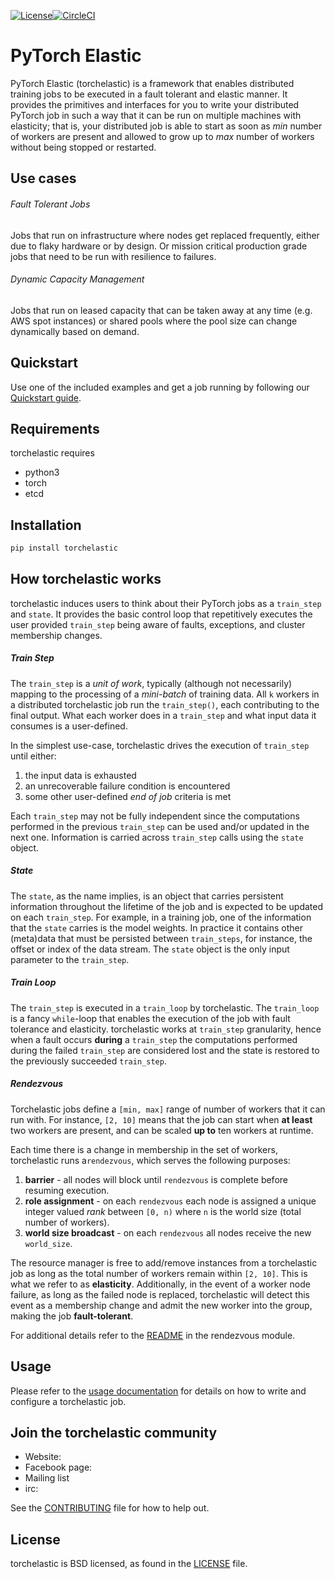 [![License](https://img.shields.io/badge/License-BSD%203--Clause-blue.svg)](LICENSE)[![CircleCI](https://circleci.com/gh/pytorch/elastic.svg?style=svg&circle-token=0d85d09f8ae1836d73779484b9ab86d83563c402)](https://circleci.com/gh/pytorch/elastic)

# PyTorch Elastic
PyTorch Elastic (torchelastic) is a framework that enables distributed training jobs to be executed
in a fault tolerant and elastic manner. It provides the primitives and interfaces
for you to write your distributed PyTorch job in such a way that it can be run on 
multiple machines with elasticity; that is, 
your distributed job is able to start as soon as *min* number of workers are 
present and allowed to grow up to *max* number of workers without being stopped
or restarted. 

## Use cases
###### Fault Tolerant Jobs
Jobs that run on infrastructure where nodes get replaced frequently, either due
to flaky hardware or by design. Or mission critical production grade jobs that
need to be run with resilience to failures.

###### Dynamic Capacity Management
Jobs that run on leased capacity that can be taken away at any time (e.g. AWS
spot instances) or shared pools where the pool size can change dynamically
based on demand.

## Quickstart
Use one of the included examples and get a job running by following our [Quickstart 
guide](aws/README.md).

## Requirements
torchelastic requires
* python3
* torch
* etcd

## Installation
```bash
pip install torchelastic
```

## How torchelastic works

torchelastic induces users to think about their PyTorch jobs as a `train_step` and `state`.
It provides the basic control loop that repetitively executes the user provided
`train_step` being aware of faults, exceptions, and cluster membership changes.

##### Train Step

The `train_step` is a *unit of work*, typically (although not necessarily) 
mapping to the processing of a *mini-batch* of training data. All `k` workers
in a distributed torchelastic job run the `train_step()`, each contributing
to the final output. What each worker does in a `train_step` and what input
data it consumes is a user-defined.

In the simplest use-case, torchelastic drives the execution of `train_step` until 
either:

1. the input data is exhausted
2. an unrecoverable failure condition is encountered
3. some other user-defined *end of job* criteria is met

Each `train_step` may not be fully independent since the computations performed
in the previous `train_step` can be used and/or updated in the next one.
    Information is carried across `train_step` calls using the `state` object.

##### State
The `state`, as the name implies, is an object that carries
persistent information throughout the lifetime of the job and is expected to be
updated on each `train_step`. For example, in a training job, one of the
information that the `state` carries is the model weights.
In practice it contains other (meta)data that must be persisted between 
`train_steps`, for instance, the offset or index of the data stream. The `state`
object is the only input parameter to the `train_step`.

##### Train Loop
The `train_step` is executed in a `train_loop` by torchelastic. The `train_loop`
is a fancy `while`-loop that enables the execution of the job with 
fault tolerance and elasticity. torchelastic works at `train_step` granularity,
hence when a fault occurs **during** a `train_step` the computations performed during
the failed `train_step` are considered lost and the state is restored to the previously
succeeded `train_step`.

##### Rendezvous
Torchelastic jobs define a `[min, max]` range of number of workers that it can 
run with. For instance, `[2, 10]` means that the job can start when 
**at least** two workers are present, and can be scaled **up to** ten workers
at runtime. 

Each time there is a change in membership in the set of workers, 
torchelastic runs a`rendezvous`, which serves the following purposes:

1. **barrier** - all nodes will block until `rendezvous` is complete before resuming execution.
2. **role assignment** - on each `rendezvous` each node is assigned a unique integer valued *rank* between `[0, n)` where `n` is the world size  (total number of workers).
3. **world size broadcast** - on each `rendezvous` all nodes receive the new `world_size`. 

The resource manager is free to add/remove instances from a torchelastic job as 
long as the total number of workers remain within `[2, 10]`. This is what we
refer to as **elasticity**. Additionally, in the event of a worker node failure,
as long as the failed node is replaced, torchelastic will detect this event as
a membership change and admit the new worker into the group, making the job
**fault-tolerant**.
 

For additional details refer to the [README](torchelastic/rendezvous/README.md)
in the rendezvous module.

## Usage
Please refer to the [usage documentation](USAGE.md) for details on how to write
and configure a torchelastic job.

## Join the torchelastic community
* Website: 
* Facebook page:
* Mailing list
* irc: 

See the [CONTRIBUTING](CONTRIBUTING.md) file for how to help out.

## License
torchelastic is BSD licensed, as found in the [LICENSE](LICENSE) file.
